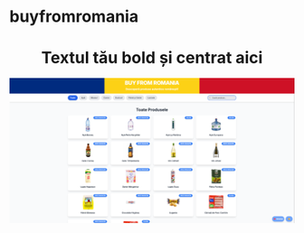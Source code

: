 # buyfromromania
<h1 align="center"><b>Textul tău bold și centrat aici</b></h1>

![IMAGINE1](imagine1.png)
